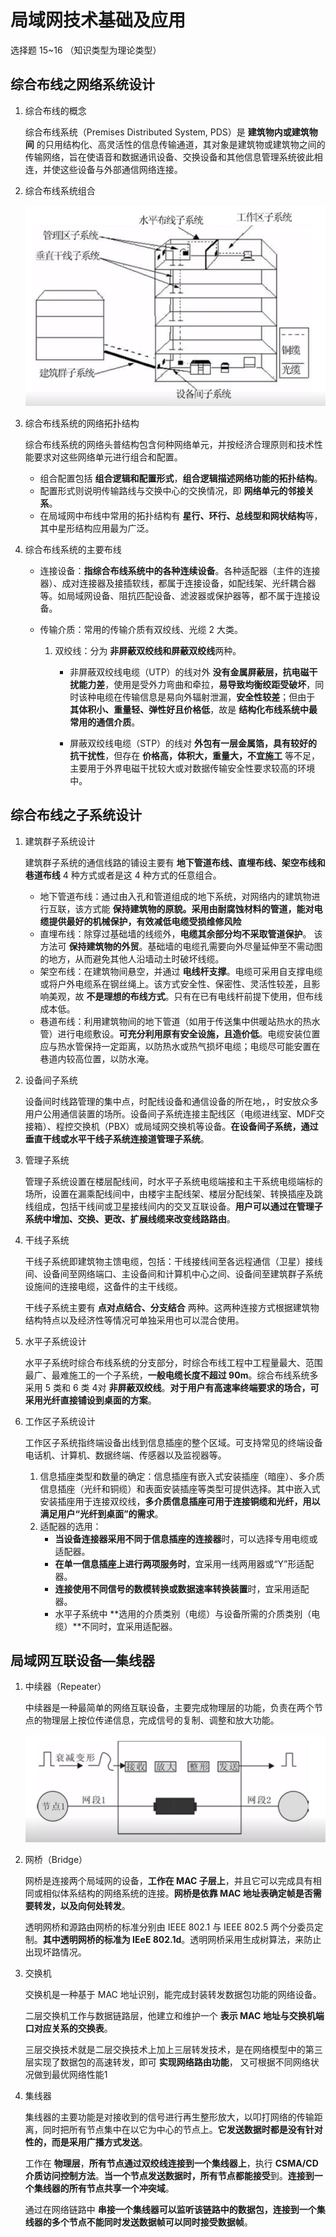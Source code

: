 # 局域网技术基础及应用

选择题 15~16 （知识类型为理论类型）

## 综合布线之网络系统设计

1. 综合布线的概念

    综合布线系统（Premises Distributed System, PDS）是 **建筑物内或建筑物间** 的只用结构化、高灵活性的信息传输通道，其对象是建筑物或建筑物之间的传输网络，旨在使语音和数据通讯设备、交换设备和其他信息管理系统彼此相连，并使这些设备与外部通信网络连接。

2. 综合布线系统组合

    ![综合布线系统组合](/../static/images/05-01.png)

3. 综合布线系统的网络拓扑结构

    综合布线系统的网络头普结构包含何种网络单元，并按经济合理原则和技术性能要求对这些网络单元进行组合和配置。

    - 组合配置包括 **组合逻辑和配置形式**，**组合逻辑描述网络功能的拓扑结构**。
    - 配置形式则说明传输路线与交换中心的交换情况，即 **网络单元的邻接关系**。
    - 在局域网中布线中常用的拓扑结构有 **星行、环行、总线型和网状结构**等，其中星形结构应用最为广泛。

4. 综合布线系统的主要布线
    
    - 连接设备：**指综合布线系统中的各种连续设备**。各种适配器（主件的连接器）、成对连接器及接插软线，都属于连接设备，如配线架、光纤耦合器等。如局域网设备、阻抗匹配设备、滤波器或保护器等，都不属于连接设备。

    - 传输介质：常用的传输介质有双绞线、光缆 2 大类。

        1. 双绞线：分为 **非屏蔽双绞线和屏蔽双绞线**两种。

            - 非屏蔽双绞线电缆（UTP）的线对外 **没有金属屏蔽层，抗电磁干扰能力差**，使用是受外力弯曲和牵拉，**易导致均衡绞距受破坏**，同时该种电缆在传输信息是易向外辐射泄漏，**安全性较差**；但由于 **其体积小、重量轻、弹性好且价格低**，故是 **结构化布线系统中最常用的通信介质**。

            - 屏蔽双绞线电缆（STP）的线对 **外包有一层金属箔，具有较好的抗干扰性**，但存在 **价格高，体积大，重量大，不宜施工** 等不足，主要用于外界电磁干扰较大或对数据传输安全性要求较高的环境中。

## 综合布线之子系统设计

1. 建筑群子系统设计

    建筑群子系统的通信线路的铺设主要有 **地下管道布线、直埋布线、架空布线和巷道布线** 4 种方式或者是这 4 种方式的任意组合。

    - 地下管道布线：通过由入孔和管道组成的地下系统，对网络内的建筑物进行互联，该方式能 **保持建筑物的原貌。采用由耐腐蚀材料的管道，能对电缆提供最好的机械保护，有效减低电缆受损维修风险**
    - 直埋布线：除穿过基础墙的线缆外，**电缆其余部分均不采取管道保护**。 该方法可 **保持建筑物的外贸**。基础墙的电缆孔需要向外尽量延伸至不需动图的地方，从而避免其他人沿墙动土时破坏线缆。
    - 架空布线：在建筑物间悬空，并通过 **电线杆支撑**。电缆可采用自支撑电缆或将户外电缆系在钢丝绳上。该方式安全性、保密性、灵活性较差，且影响美观，故 **不是理想的布线方式**。只有在已有电线杆前提下使用，但布线成本低。
    - 巷道布线：利用建筑物间的地下管道（如用于传送集中供暖站热水的热水管）进行电缆敷设。**可充分利用原有安全设施，且造价低**。电缆安装位置应与热水管保持一定距离，以防热水或热气损坏电缆；电缆尽可能安置在巷道内较高位置，以防水淹。

2. 设备间子系统

    设备间时线路管理的集中点，时配线设备和通信设备的所在地，，时安放众多用户公用通信装置的场所。设备间子系统连接主配线区（电缆进线室、MDF交接箱）、程控交换机（PBX）或局域网交换机等设备。**在设备间子系统，通过垂直干线或水平干线子系统连接道管理子系统**。

3. 管理子系统

    管理子系统设置在楼层配线间，时水平子系统电缆端接和主干系统电缆端标的场所，设置在漏乘配线间中，由楼宇主配线架、楼层分配线架、转换插座及跳线组成，包括干线间或卫星接线间内的交叉互联设备。**用户可以通过在管理子系统中增加、交换、更改、扩展线缆来改变线路路由**。

4. 干线子系统

    干线子系统即建筑物主馈电缆，包括：干线接线间至各远程通信（卫星）接线间、设备间至网络端口、主设备间和计算机中心之间、设备间至建筑群子系统设施间的连接电缆，这备件的主干线缆。

    干线子系统主要有 **点对点结合、分支结合** 两种。这两种连接方式根据建筑物结构特点以及经济性等情况可单独采用也可以混合使用。

5. 水平子系统设计

    水平子系统时综合布线系统的分支部分，时综合布线工程中工程量最大、范围最广、最难施工的一个子系统，**一般电缆长度不超过 90m**。综合布线系统多采用 5 类和 6 类 4对 **非屏蔽双绞线**。**对于用户有高速率终端要求的场合，可采用光纤直接铺设到桌面的方案**。

6. 工作区子系统设计

    工作区子系统指终端设备出线到信息插座的整个区域。可支持常见的终端设备电话机、计算机、数据终端、传感器以及监视器等。

    1. 信息插座类型和数量的确定：信息插座有嵌入式安装插座（暗座）、多介质信息插座（光纤和铜缆）和表面安装插座等类型可提供选择。其中嵌入式安装插座用于连接双绞线，**多介质信息插座可用于连接铜缆和光纤，用以满足用户“光纤到桌面”的需求**。
    2. 适配器的选用：
        -  **当设备连接器采用不同于信息插座的连接器**时，可以选择专用电缆或适配器。
        -  **在单一信息插座上进行两项服务时**，宜采用一线两用器或“Y”形适配器。
        -  **连接使用不同信号的数模转换或数据速率转换装置**时，宜采用适配器。
        -  水平子系统中 **选用的介质类别（电缆）与设备所需的介质类别（电缆）**不同时，宜采用适配器。

## 局域网互联设备—集线器

1. 中续器（Repeater）

    中续器是一种最简单的网络互联设备，主要完成物理层的功能，负责在两个节点的物理层上按位传递信息，完成信号的复制、调整和放大功能。

    ![中续器](/../static/images/05-02.png)

2. 网桥（Bridge）

    网桥是连接两个局域网的设备，**工作在 MAC 子层上**，并且它可以完成具有相同或相似体系结构的网络系统的连接。**网桥是依靠 MAC 地址表确定帧是否需要转发，以及向何处转发**。

    透明网桥和源路由网桥的标准分别由 IEEE 802.1 与 IEEE 802.5 两个分委员定制。**其中透明网桥的标准为 IEeE 802.1d**。透明网桥采用生成树算法，来防止出现坏路情况。

3. 交换机

    交换机是一种基于 MAC 地址识别，能完成封装转发数据包功能的网络设备。

    二层交换机工作与数据链路层，他建立和维护一个 **表示 MAC 地址与交换机端口对应关系的交换表**。

    三层交换技术就是二层交换技术上加上三层转发技术，是在网络模型中的第三层实现了数据包的高速转发，即可 **实现网络路由功能**， 又可根据不同网络状况做到最优网络性能1

4. 集线器

    集线器的主要功能是对接收到的信号进行再生整形放大，以叩打网络的传输距离，同时把所有节点集中在以它为中心的节点上。**它发送数据时都是没有针对性的，而是采用广播方式发送**。

    工作在 **物理层**，**所有节点通过双绞线连接到一个集线器上**，执行 **CSMA/CD 介质访问控制方法**。**当一个节点发送数据时，所有节点都能接受**到。**连接到一个集线器的所有节点共享一个冲突域**。

    通过在网络链路中 **串接一个集线器可以监听该链路中的数据包，连接到一个集线器的多个节点不能同时发送数据帧可以同时接受数据帧**。
